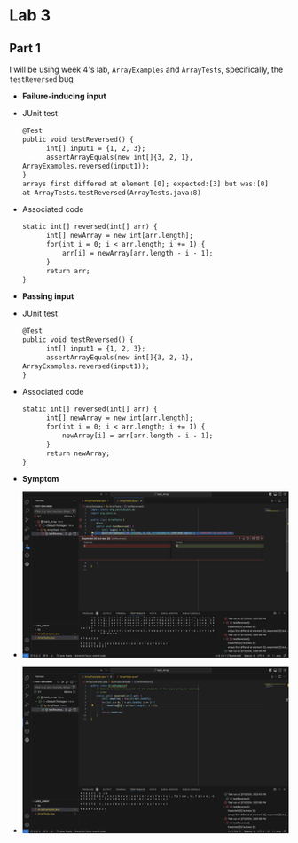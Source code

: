 # __Lab 3__
## __Part 1__
I will be using week 4's lab, `ArrayExamples` and `ArrayTests`, specifically, the `testReversed` bug

* __Failure-inducing input__
* JUnit test
  ```
  @Test
  public void testReversed() {
        int[] input1 = {1, 2, 3};
        assertArrayEquals(new int[]{3, 2, 1}, ArrayExamples.reversed(input1));
  }
  arrays first differed at element [0]; expected:[3] but was:[0]
  at ArrayTests.testReversed(ArrayTests.java:8)
  ```
 
* Associated code
  ```
  static int[] reversed(int[] arr) {
        int[] newArray = new int[arr.length];
        for(int i = 0; i < arr.length; i += 1) {
            arr[i] = newArray[arr.length - i - 1];
        }
        return arr;
  }
  ```
* __Passing input__
* JUnit test
  ```
  @Test
  public void testReversed() {
        int[] input1 = {1, 2, 3};
        assertArrayEquals(new int[]{3, 2, 1}, ArrayExamples.reversed(input1));
  }
  ```
* Associated code
  ```
  static int[] reversed(int[] arr) {
        int[] newArray = new int[arr.length];
        for(int i = 0; i < arr.length; i += 1) {
            newArray[i] = arr[arr.length - i - 1];
        }
        return newArray;
  }
  ```
* __Symptom__
* ![Image](testFail.png)
* ![Image](testPass.png)
